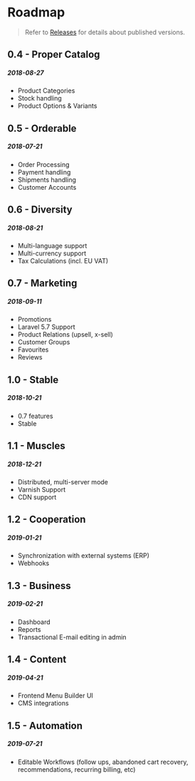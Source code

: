 # Roadmap

> Refer to [Releases](releases.md) for details about published versions.

## 0.4 - Proper Catalog
##### 2018-08-27

- Product Categories
- Stock handling
- Product Options & Variants

## 0.5 - Orderable
##### 2018-07-21

- Order Processing
- Payment handling
- Shipments handling
- Customer Accounts

## 0.6 - Diversity
##### 2018-08-21

- Multi-language support
- Multi-currency support
- Tax Calculations (incl. EU VAT)

## 0.7 - Marketing
##### 2018-09-11

- Promotions
- Laravel 5.7 Support
- Product Relations (upsell, x-sell)
- Customer Groups
- Favourites
- Reviews

## 1.0 - Stable
##### 2018-10-21

- 0.7 features
- Stable

## 1.1 - Muscles
##### 2018-12-21

- Distributed, multi-server mode
- Varnish Support
- CDN support

## 1.2 - Cooperation
##### 2019-01-21

- Synchronization with external systems (ERP)
- Webhooks

## 1.3 - Business
##### 2019-02-21

- Dashboard
- Reports
- Transactional E-mail editing in admin

## 1.4 - Content
##### 2019-04-21

- Frontend Menu Builder UI
- CMS integrations

## 1.5 - Automation
##### 2019-07-21

- Editable Workflows (follow ups, abandoned cart recovery,
  recommendations, recurring billing, etc)

